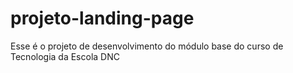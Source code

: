 # projeto-landing-page
Esse é o projeto de desenvolvimento do módulo base do curso de Tecnologia da Escola DNC
